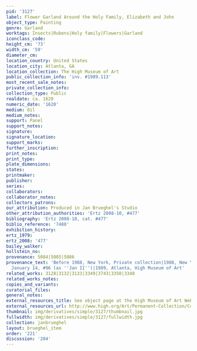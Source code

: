 ```yaml
---
pid: '3127'
label: Flower Garland Around the Holy Family, Elizabeth and John
object_type: Painting
genre: Garland
worktags: Insects|Rubens|Holy family|Flowers|Garland
iconclass_code:
height_cm: '73'
width_cm: '59'
diameter_cm:
location_country: United States
location_city: Atlanta, GA
location_collection: The High Museum of Art
public_collection_info: 'inv. #1989.113'
most_recent_sale_notes:
private_collection_info:
collection_type: Public
realdate: ca. 1620
numeric_date: '1620'
medium: Oil
medium_notes:
support: Panel
support_notes:
signature:
signature_location:
support_marks:
further_inscription:
print_notes:
print_type:
plate_dimensions:
states:
printmaker:
publisher:
series:
collaborators:
collaborator_notes:
collectors_patrons:
our_attribution: Produced in Jan Brueghel's Studio
other_attribution_authorities: 'Ertz 2008-10, #477'
bibliography: 'Ertz 2008-10, cat. #477'
biblio_reference: '7480'
exhibition_history:
ertz_1979:
ertz_2008: '477'
bailey_walker:
hollstein_no:
provenance: 5084|5085|5086
provenance_text: 'Before 1988, New York, Private collection|1988, New York, Sotheby''s,
  January 14, #96 (as ''Jan II'')|1989, Atlanta, High Museum of Art'
related_works: 3128|3132|3133|3349|3743|3350|3348
related_works_notes:
copies_and_variants:
curatorial_files:
general_notes:
external_resources_title: See object page at the High Museum of Art Website
external_resources_url: http://www.high.org/Art/Permanent-Collection/CollectionDetails.aspx
thumbnail: img/derivatives/simple/3127/thumbnail.jpg
fullwidth: img/derivatives/simple/3127/fullwidth.jpg
collection: janbrueghel
layout: brueghel_item
order: '221'
discussion: '204'
---
```

